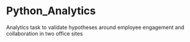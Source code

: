 # Python_Analytics

Analytics task to validate hypotheses around employee engagement and collaboration in two office sites
